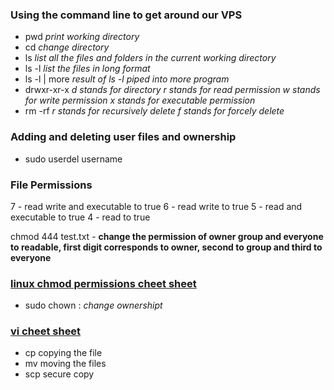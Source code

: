 ### Using the command line to get around our VPS

- pwd *print working directory*
- cd *change directory*
- ls *list all the files and folders in the current working directory*
- ls -l *list the files in long format*
- ls -l | more *result of ls -l piped into more program*
- drwxr-xr-x *d stands for directory r stands for read permission w stands for write permission x stands for executable permission*
- rm -rf *r stands for recursively delete f stands for forcely delete*
  
### Adding and deleting user files and ownership

- sudo userdel <username>username

### File Permissions

7 - read write and executable to true
6 - read write to true
5 - read and executable to true
4 - read to true

chmod 444 test.txt - **change the permission of owner group and everyone to readable, first digit corresponds to owner, second to group and third to everyone**

### [linux chmod permissions cheet sheet](https://isabelcastillo.com/linux-chmod-permissions-cheat-sheet)

- sudo chown <user>:<group> <filename> *change ownershipt*

### [vi cheet sheet](https://www.thegeekdiary.com/basic-vi-commands-cheat-sheet/)

- cp copying the file
- mv moving the files
- scp secure copy
